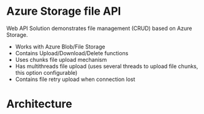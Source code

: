 
# Azure Storage file API

Web API Solution demonstrates file management (CRUD) based on Azure Storage.

- Works with Azure Blob/File Storage
- Contains Upload/Download/Delete functions
- Uses chunks file upload mechanism
- Has multithreads file upload (uses several threads to upload file chunks, this option configurable)
- Contains file retry upload when connection lost

# Architecture

